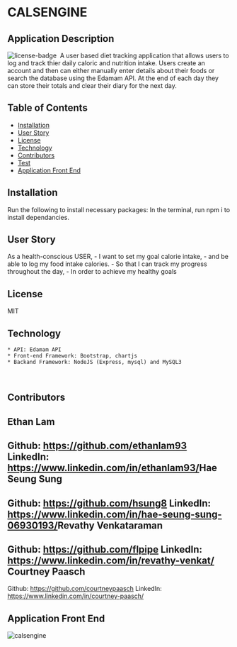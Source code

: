 # CALSENGINE
  
  ## Application Description
  ![license-badge](https://img.shields.io/badge/License-MIT-blue.svg)
​
  A user based diet tracking application that allows users to log and track thier daily caloric and nutrition intake. Users create an account and then can either manually enter details about their foods or search the database using the Edamam API. At the end of each day they can store their totals and clear their diary for the next day. 
​
  ## Table of Contents
  * [Installation](#installation)
  * [User Story](#userstory)
  * [License](#license)
  * [Technology](#technology)
  * [Contributors](#contributors)
  * [Test](#tests)
  * [Application Front End](#application)
  
  ## Installation
  Run the following to install necessary packages:
  In the terminal, run npm i to install dependancies. 
​
  ## User Story
  As a health-conscious USER,
    - I want to set my goal calorie intake,
    - and be able to log my food intake calories.
    - So that I can track my progress throughout the day,
    - In order to achieve my healthy goals
​
  ## License
  MIT
​
  ## Technology
    * API: Edamam API
    * Front-end Framework: Bootstrap, chartjs
    * Backand Framework: NodeJS (Express, mysql) and MySQL3
​
  ## Contributors
  Ethan Lam 
  ----------
  Github: https://github.com/ethanlam93
  LinkedIn: https://www.linkedin.com/in/ethanlam93/
​
  Hae Seung Sung
  ---------------
  Github: https://github.com/hsung8
  LinkedIn: https://www.linkedin.com/in/hae-seung-sung-06930193/
​
  Revathy Venkataraman
  ---------------------
  Github: https://github.com/flpipe
  LinkedIn: https://www.linkedin.com/in/revathy-venkat/
​
  Courtney Paasch
  ----------------
  Github: https://github.com/courtneypaasch
  LinkedIn: https://www.linkedin.com/in/courtney-paasch/
  
  ## Application Front End
  ![calsengine](https://user-images.githubusercontent.com/64672854/94977380-80832680-04e6-11eb-9a6f-58527d95505c.png)
